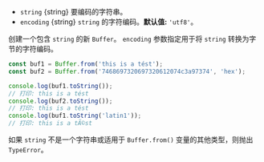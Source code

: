 <!-- YAML
added: v5.10.0
-->

* `string` {string} 要编码的字符串。
* `encoding` {string} `string` 的字符编码。**默认值:** `'utf8'`。

创建一个包含 `string` 的新 `Buffer`。
`encoding` 参数指定用于将 `string` 转换为字节的字符编码。

```js
const buf1 = Buffer.from('this is a tést');
const buf2 = Buffer.from('7468697320697320612074c3a97374', 'hex');

console.log(buf1.toString());
// 打印: this is a tést
console.log(buf2.toString());
// 打印: this is a tést
console.log(buf1.toString('latin1'));
// 打印: this is a tÃ©st
```

如果 `string` 不是一个字符串或适用于 `Buffer.from()` 变量的其他类型，则抛出 `TypeError`。

